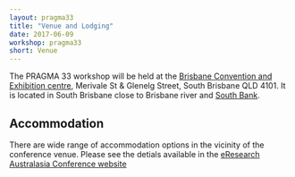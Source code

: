 ```yaml
---
layout: pragma33
title: "Venue and Lodging"
date: 2017-06-09
workshop: pragma33
short: Venue
---
```


The PRAGMA 33 workshop will be held at the [Brisbane Convention and Exhibition centre](https://www.bcec.com.au/), Merivale St & Glenelg Street, South Brisbane QLD 4101. It is located in South Brisbane close to Brisbane river and [South Bank](http://www.visitbrisbane.com.au/south-bank?sc_lang=en-au). 

## Accommodation
There are wide range of accommodation options in the vicinity of the conference venue. Please see the detials available in the [eResearch Australasia Conference website](https://conference.eresearch.edu.au/2017-accommodation-brisbane/)
